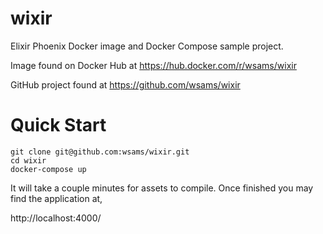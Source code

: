 # wixir

Elixir Phoenix Docker image and Docker Compose sample project.

Image found on Docker Hub at https://hub.docker.com/r/wsams/wixir

GitHub project found at https://github.com/wsams/wixir

# Quick Start

```
git clone git@github.com:wsams/wixir.git
cd wixir
docker-compose up
```

It will take a couple minutes for assets to compile. Once finished you may
find the application at,

http://localhost:4000/
